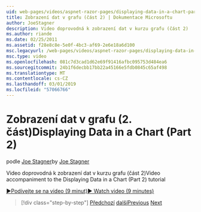 ```yaml
---
uid: web-pages/videos/aspnet-razor-pages/displaying-data-in-a-chart-part-2
title: Zobrazení dat v grafu (část 2) | Dokumentace Microsoftu
author: JoeStagner
description: Video doprovodná k zobrazení dat v kurzu grafu (část 2)
ms.author: riande
ms.date: 02/25/2011
ms.assetid: f28e8c8e-5e0f-4bc3-af69-2e6e18a6d100
msc.legacyurl: /web-pages/videos/aspnet-razor-pages/displaying-data-in-a-chart-part-2
msc.type: video
ms.openlocfilehash: 081c7d3cad1d62e69f91416afbc095753d484ea6
ms.sourcegitcommit: 24b1f6decbb17bb22a45166e5fdb0845c65af498
ms.translationtype: MT
ms.contentlocale: cs-CZ
ms.lasthandoff: 03/01/2019
ms.locfileid: "57066766"
---
```

<a name="displaying-data-in-a-chart-part-2"></a><span data-ttu-id="b04cd-103">Zobrazení dat v grafu (2. část)</span><span class="sxs-lookup"><span data-stu-id="b04cd-103">Displaying Data in a Chart (Part 2)</span></span>
====================
<span data-ttu-id="b04cd-104">podle [Joe Stagner](https://github.com/JoeStagner)</span><span class="sxs-lookup"><span data-stu-id="b04cd-104">by [Joe Stagner](https://github.com/JoeStagner)</span></span>

<span data-ttu-id="b04cd-105">Video doprovodná k zobrazení dat v kurzu grafu (část 2)</span><span class="sxs-lookup"><span data-stu-id="b04cd-105">Video accompaniment to the Displaying Data in a Chart (Part 2) tutorial</span></span>

[<span data-ttu-id="b04cd-106">&#9654;Podívejte se na video (9 minut)</span><span class="sxs-lookup"><span data-stu-id="b04cd-106">&#9654; Watch video (9 minutes)</span></span>](https://channel9.msdn.com/Blogs/ASP-NET-Site-Videos/displaying-data-in-a-chart-part-2)

> [!div class="step-by-step"]
> <span data-ttu-id="b04cd-107">[Předchozí](displaying-data-in-a-chart-part-1.md)
> [další](working-with-files.md)</span><span class="sxs-lookup"><span data-stu-id="b04cd-107">[Previous](displaying-data-in-a-chart-part-1.md)
[Next](working-with-files.md)</span></span>
